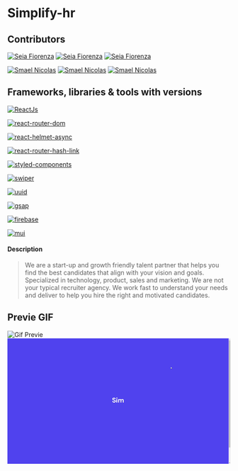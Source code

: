 # Simplify-hr

## Contributors

[![Seia Fiorenza](https://img.shields.io/badge/Seia%20Fiorenza-blue)](https://github.com/fioseia) [![Seia Fiorenza](https://img.shields.io/badge/LinkedIn%20-blue)](https://github.com/fioseia) [![Seia Fiorenza](https://img.shields.io/badge/Git%20Hub-blue)](https://github.com/fioseia)

[![Smael Nicolas](https://img.shields.io/badge/Smael%20Nicolas-blue)](https://github.com/SmaelNicolas) [![Smael Nicolas](https://img.shields.io/badge/LinkedIn%20-blue)](https://www.linkedin.com/in/smaeln/) [![Smael Nicolas](https://img.shields.io/badge/Git%20Hub-blue)](https://github.com/SmaelNicolas)

## Frameworks, libraries & tools with versions

[![ReactJs](https://img.shields.io/badge/ReactJs-%2017.0.2-success)](https://reactjs.org/)

[![react-router-dom](https://img.shields.io/badge/react--router--dom-%206.2.1-success)](https://reactrouter.com/)

[![react-helmet-async](https://img.shields.io/badge/react--helmet--async-%201.2.3-success)](https://www.npmjs.com/package/react-helmet-async)

[![react-router-hash-link](https://img.shields.io/badge/react--router--hash--link-%202.4.3-success)](https://www.npmjs.com/package/react-router-hash-link)

[![styled-components](https://img.shields.io/badge/styled--components-%205.3.3-success)](https://styled-components.com/)

[![swiper](https://img.shields.io/badge/swiper-%208.0.6-success)](https://swiperjs.com/)

[![uuid](https://img.shields.io/badge/uuid-%208.3.2-success)](https://www.npmjs.com/package/uuid)

[![gsap](https://img.shields.io/badge/gsap-%203.9.1-success)](https://greensock.com/gsap/)

[![firebase](https://img.shields.io/badge/firebase-%209.6.6-success)](https://firebase.google.com/)

[![mui](https://img.shields.io/badge/mui-%205.4.2-success)](https://mui.com/)

#### Description

> We are a start-up and growth friendly talent partner that helps you find the best candidates that align with your vision and goals. Specialized in technology, product, sales and marketing. We are not your typical recruiter agency. We work fast to understand your needs and deliver to help you hire the right and motivated candidates.

## Previe GIF

![Gif Previe](1.gif)
![Gif Previe](2.gif)
